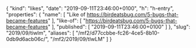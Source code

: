 {
  "kind": "likes",
  "date": "2019-09-11T23:46:00+0100",
  "h": "h-entry",
  "properties": {
    "name": [
      "Like of https://birdeatsbug.com/5-bugs-that-became-features"
    ],
    "like-of": [
      "https://birdeatsbug.com/5-bugs-that-became-features"
    ],
    "published": [
      "2019-09-11T23:46:00+0100"
    ]
  },
  "slug": "2019/09/tiwlm",
  "aliases": [
    "/mf2/d77ccbbe-fc26-4ce5-8b10-0db9d6acb06c/",
    "/mf2/2019/09/tIwLM"
  ]
}
